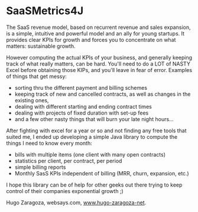 SaaSMetrics4J
=============

The SaaS revenue model, based on recurrent revenue and sales expansion, is a simple, intuitive and powerful model and an ally for young startups. It provides clear KPIs for growth and forces you to concentrate on what matters: sustainable growth.

However computing the actual KPIs of your business, and generally keeping track of what really matters, can be hard. You'll need to do a LOT of NASTY Excel before obtaining those KIPs, and you'll leave in fear of error. Examples of things that get messy:
- sorting thru the different payment and billing schemes
- keeping track of new and cancelled contracts, as well as changes in the existing ones, 
- dealing with different starting and ending contract times
- dealing with projects of fixed duration with set-up fees
- and a few other nasty things that will burn your late night hours...

After fighting with excel for a year or so and not finding any free tools that suited me, I ended up developing a simple Java library to compute the things I need to know every month:
- bills with multiple items (one client with many open contracts)
- statistics per client, per contract, per period
- simple billing reports
- Monthly SasS KPIs independent of billing (MRR, churn, expansion, etc.)

I hope this library can be of help for other geeks out there trying to keep control of their companies exponential growth ;)

Hugo Zaragoza, websays.com, www.hugo-zaragoza-net.
